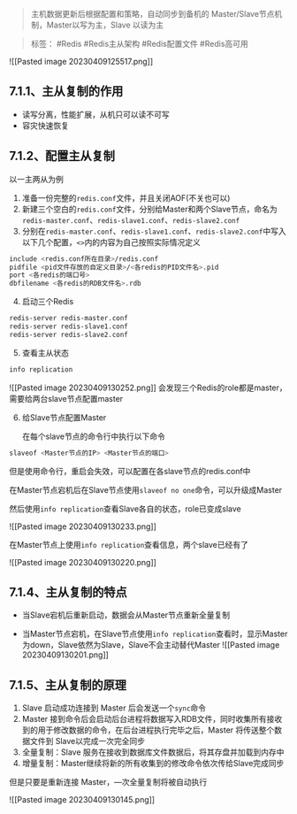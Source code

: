 > 主机数据更新后根据配置和策略，自动同步到备机的 Master/Slave节点机制，Master以写为主，Slave 以读为主

> 标签： #Redis #Redis主从架构 #Redis配置文件 #Redis高可用 

![[Pasted image 20230409125517.png]]

## 7.1.1、主从复制的作用

-   读写分离，性能扩展，从机只可以读不可写
-   容灾快速恢复

## 7.1.2、配置主从复制

以一主两从为例

1.  准备一份完整的`redis.conf`文件，并且关闭AOF(不关也可以)
2.  新建三个空白的`redis.conf`文件，分别给Master和两个Slave节点，命名为`redis-master.conf`、`redis-slave1.conf`、`redis-slave2.conf`
3.  分别在`redis-master.conf`、`redis-slave1.conf`、`redis-slave2.conf`中写入以下几个配置，`<>`内的内容为自己按照实际情况定义

```Bash
include <redis.conf所在目录>/redis.conf
pidfile <pid文件存放的自定义目录>/<各redis的PID文件名>.pid
port <各redis的端口号>
dbfilename <各redis的RDB文件名>.rdb
```

4.  启动三个Redis

```Bash
redis-server redis-master.conf
redis-server redis-slave1.conf
redis-server redis-slave2.conf
```

5.  查看主从状态

```Bash
info replication
```

![[Pasted image 20230409130252.png]]
会发现三个Redis的role都是master，需要给两台slave节点配置master

6.  给Slave节点配置Master
    
    在每个slave节点的命令行中执行以下命令

```Bash
slaveof <Master节点的IP> <Master节点的端口>
```

但是使用命令行，重启会失效，可以配置在各slave节点的redis.conf中

在Master节点宕机后在Slave节点使用`slaveof no one`命令，可以升级成Master

然后使用`info replication`查看Slave各自的状态，role已变成slave

![[Pasted image 20230409130233.png]]

在Master节点上使用`info replication`查看信息，两个slave已经有了

![[Pasted image 20230409130220.png]]

## 7.1.4、主从复制的特点

-   当Slave宕机后重新启动，数据会从Master节点重新全量复制
    
-   当Master节点宕机，在Slave节点使用`info replication`查看时，显示Master为down，Slave依然为Slave，Slave不会主动替代Master
    ![[Pasted image 20230409130201.png]]

## 7.1.5、主从复制的原理

1.  Slave 启动成功连接到 Master 后会发送一个`sync`命令
2.  Master 接到命令后会启动后台进程将数据写入RDB文件，同时收集所有接收到的用于修改数据的命令，在后台进程执行完毕之后，Master 将传送整个数据文件到 Slave以完成一次完全同步
3.  全量复制：Slave 服务在接收到数据库文件数据后，将其存盘并加载到内存中
4.  增量复制：Master继续将新的所有收集到的修改命令依次传给Slave完成同步

但是只要是重新连接 Master，—次全量复制将被自动执行

![[Pasted image 20230409130145.png]]